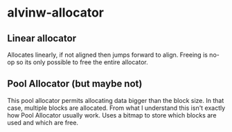# alvinw-allocator

## Linear allocator
Allocates linearly, if not aligned then jumps forward to align. Freeing is
no-op so its only possible to free the entire allocator.

## Pool Allocator (but maybe not)
This pool allocator permits allocating data bigger than the block size. In
that case, multiple blocks are allocated. From what I understand this isn't
exactly how Pool Allocator usually work. Uses a bitmap to store which blocks
are used and which are free.
